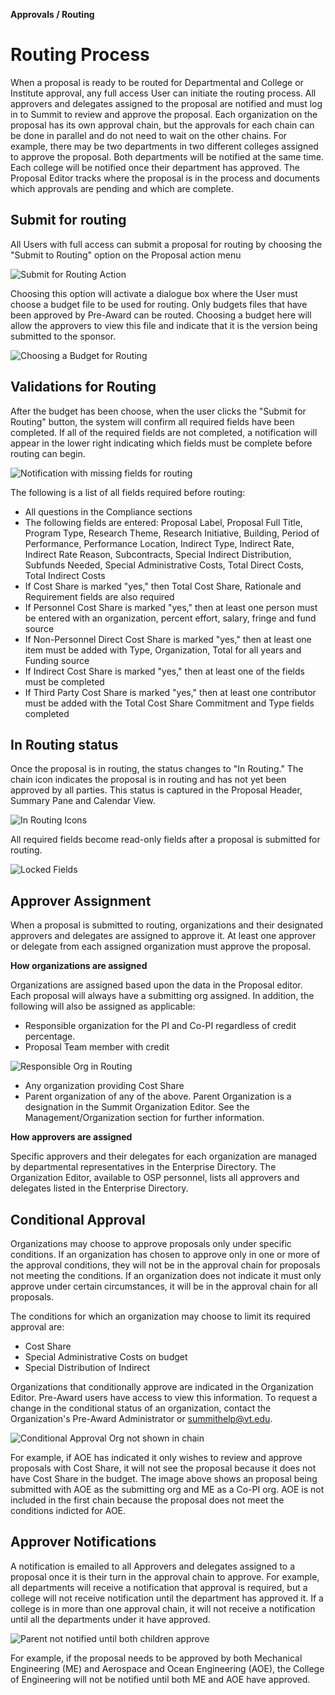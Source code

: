 **Approvals / Routing**

# Routing Process
When a proposal is ready to be routed for Departmental and College or Institute approval, any full access User can initiate the routing process.  All approvers and delegates assigned to the proposal are notified and must log in to Summit to review and approve the proposal.  Each organization on the proposal has its own approval chain, but the approvals for each chain can be done in parallel and do not need to wait on the other chains. For example, there may be two departments in two different colleges assigned to approve the proposal.  Both departments will be notified at the same time. Each college will be notified once their department has approved. The Proposal Editor tracks where the proposal is in the process and documents which approvals are pending and which are complete.

## Submit for routing
All Users with full access can submit a proposal for routing by choosing the "Submit to Routing" option on the Proposal action menu

![Submit for Routing Action](../images/approvals/AppPro_SubmitAction.jpg)

Choosing this option will activate a dialogue box where the User must choose a budget file to be used for routing.  Only budgets files that have been approved by Pre-Award can be routed.  Choosing a budget here will allow the approvers to view this file and indicate that it is the version being submitted to the sponsor.

![Choosing a Budget for Routing](../images/approvals/AppPro_ChooseBudget.jpg)

## Validations for Routing
After the budget has been choose, when the user clicks the "Submit for Routing" button, the system will confirm all required fields have been completed.  If all of the required fields are not completed, a notification will appear in the lower right indicating which fields must be complete before routing can begin.  

![Notification with missing fields for routing](../images/approvals/AppPro_Toast.jpg)

The following is a list of all fields required before routing:

- All questions in the Compliance sections
- The following fields are entered: Proposal Label, Proposal Full Title, Program Type, Research Theme, Research Initiative, Building, Period of Performance, Performance Location, Indirect Type, Indirect Rate, Indirect Rate Reason, Subcontracts, Special Indirect Distribution, Subfunds Needed, Special Administrative Costs, Total Direct Costs, Total Indirect Costs
- If Cost Share is marked "yes," then Total Cost Share, Rationale and Requirement fields are also required
- If Personnel Cost Share is marked "yes," then at least one person must be entered with an organization, percent effort, salary, fringe and fund source
- If Non-Personnel Direct Cost Share is marked "yes," then at least one item must be added with Type, Organization, Total for all years and Funding source
- If Indirect Cost Share is marked "yes," then at least one of the fields must be completed
- If Third Party Cost Share is marked "yes," then at least one contributor must be added with the Total Cost Share Commitment and Type fields completed

## In Routing status
Once the proposal is in routing, the status changes to "In Routing." The chain icon indicates the proposal is in routing and has not yet been approved by all parties.  This status is captured in the Proposal Header, Summary Pane and Calendar View.

![In Routing Icons](../images/approvals/AppPro_InRoutingIcons.jpg)

All required fields become read-only fields after a proposal is submitted for routing.  

![Locked Fields](../images/approvals/AppPro_LockedFields.jpg)

## Approver Assignment
When a proposal is submitted to routing, organizations and their designated approvers and delegates are assigned to approve it.  At least one approver or delegate from each assigned organization must approve the proposal.  

**How organizations are assigned**

Organizations are assigned based upon the data in the Proposal editor. Each proposal will always have a submitting org assigned.  In addition, the following will also be assigned as applicable:

 - Responsible organization for the PI and Co-PI regardless of credit percentage.
 - Proposal Team member with credit

![Responsible Org in Routing](../images/approvals/AppPro_RespOrg.jpg)

 - Any organization providing Cost Share
 - Parent organization of any of the above.  Parent Organization is a designation in the Summit Organization Editor.  See the Management/Organization section for further information.

**How approvers are assigned**  

Specific approvers and their delegates for each organization are managed by departmental representatives in the Enterprise Directory.  The Organization Editor, available to OSP personnel, lists all approvers and delegates listed in the Enterprise Directory.

## Conditional Approval

Organizations may choose to approve proposals only under specific conditions.  If an organization has chosen to approve only in one or more of the approval conditions, they will not be in the approval chain for proposals not meeting the conditions. If an organization does not indicate it must only approve under certain circumstances, it will be in the approval chain for all proposals.

The conditions for which an organization may choose to limit its required approval are:
- Cost Share
- Special Administrative Costs on budget
- Special Distribution of Indirect

Organizations that conditionally approve are indicated in the Organization Editor.  Pre-Award users have access to view this information.  To request a change in the conditional status of an organization, contact the Organization's Pre-Award Administrator or summithelp@vt.edu.

![Conditional Approval Org not shown in chain](../images/approvals/AppPro_ConditionalChain.jpg)

For example, if AOE has indicated it only wishes to review and approve proposals with Cost Share, it will not see the proposal because it does not have Cost Share in the budget.  The image above shows an proposal being submitted with AOE as the submitting org and ME as a Co-PI org.  AOE is not included in the first chain because the proposal does not meet the conditions indicted for AOE.


## Approver Notifications
A notification is emailed to all Approvers and delegates assigned to a proposal once it is their turn in the approval chain to approve.  For example, all departments will receive a notification that approval is required, but a college will not receive notification until the department has approved it.  If a college is in more than one approval chain, it will not receive a notification until all the departments under it have approved.

![Parent not notified until both children approve](../images/approvals/AppPro_ParentNot.jpg)

For example, if the proposal needs to be approved by both Mechanical Engineering (ME) and Aerospace and Ocean Engineering (AOE), the College of Engineering will not be notified until both ME and AOE have approved.
